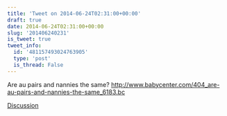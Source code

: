 ```yaml
---
title: 'Tweet on 2014-06-24T02:31:00+00:00'
draft: true
date: 2014-06-24T02:31:00+00:00
slug: '201406240231'
is_tweet: true
tweet_info:
  id: '481157493024763905'
  type: 'post'
  is_thread: False
---
```




Are au pairs and nannies the same? <http://www.babycenter.com/404_are-au-pairs-and-nannies-the-same_6183.bc>

[Discussion](https://x.com/sytelus/status/481157493024763905)
